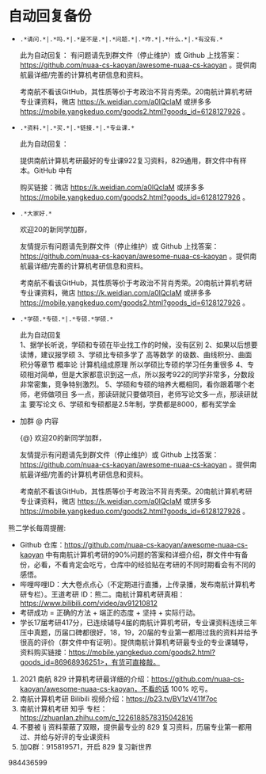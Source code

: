 # 自动回复备份

* `.*请问.*|.*吗.*|.*是不是.*|.*问题.*|.*咋.*|.*什么.*|.*有没有.*`

  此为自动回复：
  有问题请先到群文件（停止维护）或 Github 上找答案：https://github.com/nuaa-cs-kaoyan/awesome-nuaa-cs-kaoyan 。提供南航最详细/完善的计算机考研信息和资料。

  考南航不看该GitHub，其性质等价于考政治不背肖秀荣。20南航计算机考研专业课资料，微店 https://k.weidian.com/a0lQclaM 或拼多多 https://mobile.yangkeduo.com/goods2.html?goods_id=6128127926 。

* `.*资料.*|.*买.*|.*链接.*|.*专业课.*`

  此为自动回复：

  提供南航计算机考研最好的专业课922复习资料，829通用，群文件中有样本。GitHub 中有

  购买链接：微店 https://k.weidian.com/a0lQclaM 或拼多多 https://mobile.yangkeduo.com/goods2.html?goods_id=6128127926 。

* `.*大家好.*`

  欢迎20的新同学加群，

  友情提示有问题请先到群文件（停止维护）或 Github 上找答案：https://github.com/nuaa-cs-kaoyan/awesome-nuaa-cs-kaoyan 。提供南航最详细/完善的计算机考研信息和资料。

  考南航不看该GitHub，其性质等价于考政治不背肖秀荣。20南航计算机考研专业课资料，微店 https://k.weidian.com/a0lQclaM 或拼多多 https://mobile.yangkeduo.com/goods2.html?goods_id=6128127926 。

* `.*学硕.*专硕.*|.*专硕.*学硕.*`

  此为自动回复	
  1、据学长听说，学硕和专硕在毕业找工作的时候，没有区别
  2、如果以后想要读博，建议报学硕
  3、学硕比专硕多学了
  		高等数学 的级数、曲线积分、曲面积分等章节
  		概率论
  		计算机组成原理
  		所以学硕比专硕的学习任务重很多 
  4、专硕相对简单，但是大家都意识到这一点，所以报考922的同学非常多，分数段非常密集，竞争特别激烈。
  5、学硕和专硕的培养大概相同，看你跟着哪个老师，老师做项目	多一点，那读研就只要做项目，老师写论文多一点，那读研就主	要写论文
  6、学硕和专硕都是2.5年制，学费都是8000，都有奖学金

* 加群 @ 内容

  {@} 欢迎20的新同学加群，

  友情提示有问题请先到群文件（停止维护）或 Github 上找答案：https://github.com/nuaa-cs-kaoyan/awesome-nuaa-cs-kaoyan 。提供南航最详细/完善的计算机考研信息和资料。

  考南航不看该GitHub，其性质等价于考政治不背肖秀荣。20南航计算机考研专业课资料，微店 https://k.weidian.com/a0lQclaM 或拼多多 https://mobile.yangkeduo.com/goods2.html?goods_id=6128127926 。



熊二学长每周提醒: 
* Github 仓库：<https://github.com/nuaa-cs-kaoyan/awesome-nuaa-cs-kaoyan>  中有南航计算机考研的90%问题的答案和详细介绍，群文件中有备份，必看，不看肯定会吃亏，仓库中的经验贴在考研的不同时期看会有不同的感悟。
* 哔哩哔哩ID：大大卷点点心（不定期进行直播，上传录播，发布南航计算机考研专栏）。王道考研 ID：熊二。南航计算机考研真相：https://www.bilibili.com/video/av91210812 
* 考研成功 = 正确的方法 + 端正的态度 + 坚持 + 实际行动。
* 学长17届考研417分，已连续辅导4届的南航计算机考研，专业课资料连续三年压中真题，历届口碑都很好，18，19，20届的专业第一都用过我的资料并给予很高的评价（群文件中有证明）。提供南航计算机考研最专业的专业课辅导，资料购买链接：https://mobile.yangkeduo.com/goods2.html?goods_id=86968936251>，有货可直接敲。



1. 2021 南航 829 计算机考研最详细的介绍：https://github.com/nuaa-cs-kaoyan/awesome-nuaa-cs-kaoyan，不看的话 100% 吃亏。
2. 南航计算机考研 Bilibili 视频介绍：https://b23.tv/BV1zV411f7oc
3. 南航计算机考研 知乎 专栏：https://zhuanlan.zhihu.com/c_1226188578315042816
4. 不要被 lj 资料蒙蔽了双眼，提供最专业的 829 复习资料，历届专业第一都用过、并给与好评的专业课资料
5. 加Q群：915819571，开启 829 复习新世界

984436599